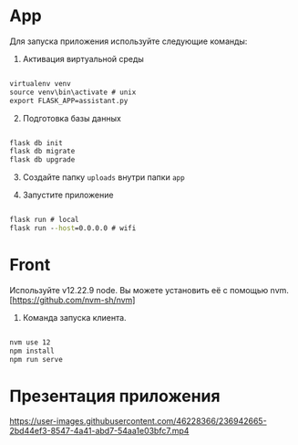 # App

Для запуска приложения используйте следующие команды:

1. Активация виртуальной среды

```cmd

virtualenv venv
source venv\bin\activate # unix
export FLASK_APP=assistant.py

```

2. Подготовка базы данных

```cmd

flask db init
flask db migrate
flask db upgrade

```

3. Создайте папку `uploads` внутри папки `app`

4. Запустите приложение

```cmd

flask run # local
flask run --host=0.0.0.0 # wifi

```

# Front

Используйте v12.22.9 node. Вы можете установить её с помощью nvm. [https://github.com/nvm-sh/nvm]


1. Команда запуска клиента.

```cmd

nvm use 12
npm install
npm run serve

```

# Презентация приложения


https://user-images.githubusercontent.com/46228366/236942665-2bd44ef3-8547-4a41-abd7-54aa1e03bfc7.mp4
